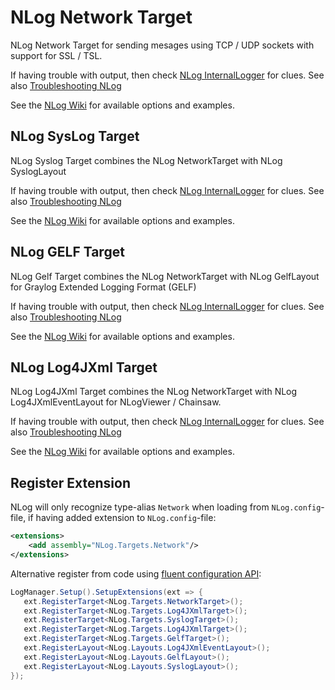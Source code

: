 # NLog Network Target

NLog Network Target for sending mesages using TCP / UDP sockets with support for SSL / TSL.

If having trouble with output, then check [NLog InternalLogger](https://github.com/NLog/NLog/wiki/Internal-Logging) for clues. See also [Troubleshooting NLog](https://github.com/NLog/NLog/wiki/Logging-Troubleshooting)

See the [NLog Wiki](https://github.com/NLog/NLog/wiki/Network-target) for available options and examples.

## NLog SysLog Target

NLog Syslog Target combines the NLog NetworkTarget with NLog SyslogLayout

If having trouble with output, then check [NLog InternalLogger](https://github.com/NLog/NLog/wiki/Internal-Logging) for clues. See also [Troubleshooting NLog](https://github.com/NLog/NLog/wiki/Logging-Troubleshooting)

See the [NLog Wiki](https://github.com/NLog/NLog/wiki/Syslog-target) for available options and examples.

## NLog GELF Target

NLog Gelf Target combines the NLog NetworkTarget with NLog GelfLayout for Graylog Extended Logging Format (GELF)

If having trouble with output, then check [NLog InternalLogger](https://github.com/NLog/NLog/wiki/Internal-Logging) for clues. See also [Troubleshooting NLog](https://github.com/NLog/NLog/wiki/Logging-Troubleshooting)

See the [NLog Wiki](https://github.com/NLog/NLog/wiki/Gelf-target) for available options and examples.

## NLog Log4JXml Target

NLog Log4JXml Target combines the NLog NetworkTarget with NLog Log4JXmlEventLayout for NLogViewer / Chainsaw.

If having trouble with output, then check [NLog InternalLogger](https://github.com/NLog/NLog/wiki/Internal-Logging) for clues. See also [Troubleshooting NLog](https://github.com/NLog/NLog/wiki/Logging-Troubleshooting)

See the [NLog Wiki](https://github.com/NLog/NLog/wiki/Chainsaw-target) for available options and examples.

## Register Extension

NLog will only recognize type-alias `Network` when loading from `NLog.config`-file, if having added extension to `NLog.config`-file:

```xml
<extensions>
    <add assembly="NLog.Targets.Network"/>
</extensions>
```

Alternative register from code using [fluent configuration API](https://github.com/NLog/NLog/wiki/Fluent-Configuration-API):

```csharp
LogManager.Setup().SetupExtensions(ext => {
   ext.RegisterTarget<NLog.Targets.NetworkTarget>();
   ext.RegisterTarget<NLog.Targets.Log4JXmlTarget>();
   ext.RegisterTarget<NLog.Targets.SyslogTarget>();
   ext.RegisterTarget<NLog.Targets.Log4JXmlTarget>();
   ext.RegisterTarget<NLog.Targets.GelfTarget>();
   ext.RegisterLayout<NLog.Layouts.Log4JXmlEventLayout>();
   ext.RegisterLayout<NLog.Layouts.GelfLayout>();
   ext.RegisterLayout<NLog.Layouts.SyslogLayout>();
});
```
